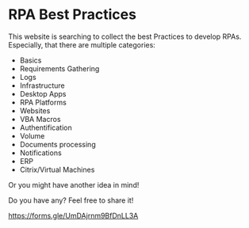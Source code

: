 # RPA Best Practices

This website is searching to collect the best Practices to develop RPAs. Especially, that there are multiple categories:

- Basics
- Requirements Gathering
- Logs
- Infrastructure
- Desktop Apps
- RPA Platforms
- Websites
- VBA Macros
- Authentification
- Volume
- Documents processing
- Notifications
- ERP
- Citrix/Virtual Machines

Or you might have another idea in mind!

Do you have any? Feel free to share it!

https://forms.gle/UmDAjrnm9BfDnLL3A
